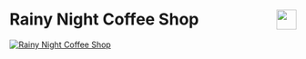# <img style="float: right"  width="35" src="https://github.com/joanafonsogomes/AmbienceSongs/blob/main/Images/rain_night.png"> Rainy Night Coffee Shop

[![Rainy Night Coffee Shop](https://img.youtube.com/vi/c0_ejQQcrwI/0.jpg)](https://youtu.be/c0_ejQQcrwI)
